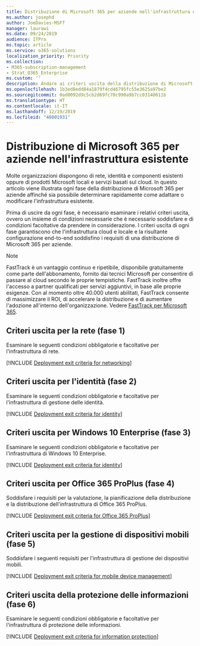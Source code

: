 ```yaml
---
title: Distribuzione di Microsoft 365 per aziende nell'infrastruttura esistente
ms.author: josephd
author: JoeDavies-MSFT
manager: laurawi
ms.date: 09/24/2019
audience: ITPro
ms.topic: article
ms.service: o365-solutions
localization_priority: Priority
ms.collection:
- M365-subscription-management
- Strat_O365_Enterprise
ms.custom: ''
description: Andare ai criteri uscita della distribuzione di Microsoft 365 per aziende quando si dispone di un'infrastruttura esistente.
ms.openlocfilehash: 1b3ed8edd84a1879f4cd46795fc55e3625a97be2
ms.sourcegitcommit: 0ad0092d9c5cb2d69fc70c990a9b7cc03140611b
ms.translationtype: HT
ms.contentlocale: it-IT
ms.lasthandoff: 12/19/2019
ms.locfileid: "40801931"
---
```

# <a name="deployment-of-microsoft-365-for-enterprise-with-existing-infrastructure"></a>Distribuzione di Microsoft 365 per aziende nell'infrastruttura esistente

Molte organizzazioni dispongono di rete, identità e componenti esistenti oppure di prodotti Microsoft locali e servizi basati sul cloud. In questo articolo viene illustrata ogni fase della distribuzione di Microsoft 365 per aziende affinché sia possibile determinare rapidamente come adattare o modificare l'infrastruttura esistente.

Prima di uscire da ogni fase, è necessario esaminare i relativi criteri uscita, ovvero un insieme di condizioni necessarie che è necessario soddisfare e di condizioni facoltative da prendere in considerazione. I criteri uscita di ogni fase garantiscono che l'infrastruttura cloud e locale e la risultante configurazione end-to-end soddisfino i requisiti di una distribuzione di Microsoft 365 per aziende.

> [!Note] 
> FastTrack è un vantaggio continuo e ripetibile, disponibile gratuitamente come parte dell'abbonamento, fornito dai tecnici Microsoft per consentire di passare al cloud secondo le proprie tempistiche. FastTrack inoltre offre l'accesso a partner qualificati per servizi aggiuntivi, in base alle proprie esigenze. Con al momento oltre 40.000 utenti abilitati, FastTrack consente di massimizzare il ROI, di accelerare la distribuzione e di aumentare l'adozione all'interno dell'organizzazione. Vedere [FastTrack per Microsoft 365](https://fasttrack.microsoft.com/microsoft365).

## <a name="exit-criteria-for-networking-phase-1"></a>Criteri uscita per la rete (fase 1)

Esaminare le seguenti condizioni obbligatorie e facoltative per l'infrastruttura di rete.

[!INCLUDE [Deployment exit criteria for networking](./includes/deployment-exit-criteria-networking.md)]

## <a name="exit-criteria-for-identity-phase-2"></a>Criteri uscita per l'identità (fase 2)

Esaminare le seguenti condizioni obbligatorie e facoltative per l'infrastruttura di gestione delle identità.

[!INCLUDE [Deployment exit criteria for identity](./includes/deployment-exit-criteria-identity.md)]

## <a name="exit-criteria-for-windows-10-enterprise-phase-3"></a>Criteri uscita per Windows 10 Enterprise (fase 3)

Esaminare le seguenti condizioni obbligatorie e facoltative per l'infrastruttura di Windows 10 Enterprise.

[!INCLUDE [Deployment exit criteria for identity](./includes/deployment-exit-criteria-windows10.md)]

## <a name="exit-criteria-for-office-365-proplus-phase-4"></a>Criteri uscita per Office 365 ProPlus (fase 4)

Soddisfare i requisiti per la valutazione, la pianificazione della distribuzione e la distribuzione dell'infrastruttura di Office 365 ProPlus.

[!INCLUDE [Deployment exit criteria for Office 365 ProPlus](./includes/deployment-exit-criteria-office365proplus.md)]

## <a name="exit-criteria-for-mobile-device-management-phase-5"></a>Criteri uscita per la gestione di dispositivi mobili (fase 5)

Soddisfare i seguenti requisiti per l'infrastruttura di gestione dei dispositivi mobili.

[!INCLUDE [Deployment exit criteria for mobile device management](./includes/deployment-exit-criteria-mobility.md)]

## <a name="exit-criteria-for-information-protection-phase-6"></a>Criteri uscita della protezione delle informazioni (fase 6)

Esaminare le seguenti condizioni obbligatorie e facoltative per l'infrastruttura di protezione delle informazioni.

[!INCLUDE [Deployment exit criteria for information protection](./includes/deployment-exit-criteria-infoprotect.md)]

